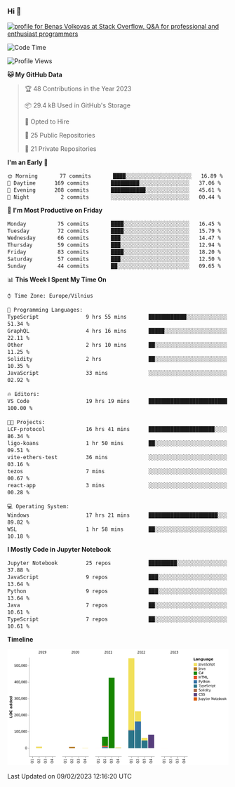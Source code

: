 ### Hi 👋
<a href="https://stackoverflow.com/users/14954249/benas-volkovas"><img src="https://stackoverflow.com/users/flair/14954249.png?theme=dark" width="208" height="58" alt="profile for Benas Volkovas at Stack Overflow, Q&amp;A for professional and enthusiast programmers" title="profile for Benas Volkovas at Stack Overflow, Q&amp;A for professional and enthusiast programmers"></a>

<!--START_SECTION:waka-->
![Code Time](http://img.shields.io/badge/Code%20Time-1%2C252%20hrs%2045%20mins-blue)

![Profile Views](http://img.shields.io/badge/Profile%20Views-0-blue)

**🐱 My GitHub Data** 

> 🏆 48 Contributions in the Year 2023
 > 
> 📦 29.4 kB Used in GitHub's Storage 
 > 
> 💼 Opted to Hire
 > 
> 📜 25 Public Repositories 
 > 
> 🔑 21 Private Repositories  
 > 
**I'm an Early 🐤** 

```text
🌞 Morning       77 commits       ████░░░░░░░░░░░░░░░░░░░░░   16.89 % 
🌆 Daytime      169 commits       █████████░░░░░░░░░░░░░░░░   37.06 % 
🌃 Evening      208 commits       ███████████░░░░░░░░░░░░░░   45.61 % 
🌙 Night          2 commits       ░░░░░░░░░░░░░░░░░░░░░░░░░   00.44 % 

```
📅 **I'm Most Productive on Friday** 

```text
Monday          75 commits       ████░░░░░░░░░░░░░░░░░░░░░   16.45 % 
Tuesday         72 commits       ████░░░░░░░░░░░░░░░░░░░░░   15.79 % 
Wednesday       66 commits       ███░░░░░░░░░░░░░░░░░░░░░░   14.47 % 
Thursday        59 commits       ███░░░░░░░░░░░░░░░░░░░░░░   12.94 % 
Friday          83 commits       ████░░░░░░░░░░░░░░░░░░░░░   18.20 % 
Saturday        57 commits       ███░░░░░░░░░░░░░░░░░░░░░░   12.50 % 
Sunday          44 commits       ██░░░░░░░░░░░░░░░░░░░░░░░   09.65 % 

```


📊 **This Week I Spent My Time On** 

```text
⌚︎ Time Zone: Europe/Vilnius

💬 Programming Languages: 
TypeScript               9 hrs 55 mins       ████████████░░░░░░░░░░░░░   51.34 % 
GraphQL                  4 hrs 16 mins       █████░░░░░░░░░░░░░░░░░░░░   22.11 % 
Other                    2 hrs 10 mins       ██░░░░░░░░░░░░░░░░░░░░░░░   11.25 % 
Solidity                 2 hrs               ██░░░░░░░░░░░░░░░░░░░░░░░   10.35 % 
JavaScript               33 mins             ░░░░░░░░░░░░░░░░░░░░░░░░░   02.92 % 

🔥 Editors: 
VS Code                  19 hrs 19 mins      █████████████████████████   100.00 % 

🐱‍💻 Projects: 
LCF-protocol             16 hrs 41 mins      █████████████████████░░░░   86.34 % 
ligo-koans               1 hr 50 mins        ██░░░░░░░░░░░░░░░░░░░░░░░   09.51 % 
vite-ethers-test         36 mins             ░░░░░░░░░░░░░░░░░░░░░░░░░   03.16 % 
tezos                    7 mins              ░░░░░░░░░░░░░░░░░░░░░░░░░   00.67 % 
react-app                3 mins              ░░░░░░░░░░░░░░░░░░░░░░░░░   00.28 % 

💻 Operating System: 
Windows                  17 hrs 21 mins      ██████████████████████░░░   89.82 % 
WSL                      1 hr 58 mins        ██░░░░░░░░░░░░░░░░░░░░░░░   10.18 % 

```

**I Mostly Code in Jupyter Notebook** 

```text
Jupyter Notebook         25 repos            █████████░░░░░░░░░░░░░░░░   37.88 % 
JavaScript               9 repos             ███░░░░░░░░░░░░░░░░░░░░░░   13.64 % 
Python                   9 repos             ███░░░░░░░░░░░░░░░░░░░░░░   13.64 % 
Java                     7 repos             ██░░░░░░░░░░░░░░░░░░░░░░░   10.61 % 
TypeScript               7 repos             ██░░░░░░░░░░░░░░░░░░░░░░░   10.61 % 

```


**Timeline**

![Chart not found](https://raw.githubusercontent.com/BenasVolkovas/BenasVolkovas/main/charts/bar_graph.png) 


 Last Updated on 09/02/2023 12:16:20 UTC
<!--END_SECTION:waka-->
